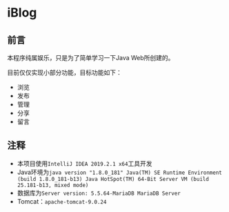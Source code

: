 # iBlog

## 前言

本程序纯属娱乐，只是为了简单学习一下Java Web所创建的。

目前仅仅实现小部分功能，目标功能如下：

- 浏览
- 发布
- 管理
- 分享
- 留言

## 注释

- 本项目使用`IntelliJ IDEA 2019.2.1 x64`工具开发
- Java环境为`java version "1.8.0_181"
  Java(TM) SE Runtime Environment (build 1.8.0_181-b13)
  Java HotSpot(TM) 64-Bit Server VM (build 25.181-b13, mixed mode)`
- 数据库为`Server version: 5.5.64-MariaDB MariaDB Server`
- Tomcat：`apache-tomcat-9.0.24`

